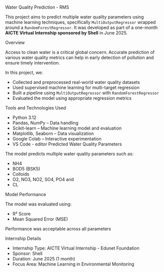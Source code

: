 Water Quality Prediction - RMS

This project aims to predict multiple water quality parameters using machine learning techniques, specifically `MultiOutputRegressor` wrapped around a `RandomForestRegressor`. It was developed as part of a one-month **AICTE Virtual Internship sponsored by Shell** in June 2025.

Overview

Access to clean water is a critical global concern. Accurate prediction of various water quality metrics can help in early detection of pollution and ensure timely intervention.

In this project, we:

- Collected and preprocessed real-world water quality datasets
- Used supervised machine learning for multi-target regression
- Built a pipeline using `MultiOutputRegressor` with `RandomForestRegressor`
- Evaluated the model using appropriate regression metrics

Tools and Technologies Used

- Python 3.12
- Pandas, NumPy – Data handling
- Scikit-learn – Machine learning model and evaluation
- Matplotlib, Seaborn – Data visualization
- Google Colab – Interactive experimentation
- VS Code - editor
Predicted Water Quality Parameters

The model predicts multiple water quality parameters such as:

- NH4
- BOD5 (BSK5)
- Colloids
- O2, NO3, NO2, SO4, PO4 and 
- CL

Model Performance

The model was evaluated using:

- R² Score
- Mean Squared Error (MSE)

Performance was acceptable across all parameters

Internship Details

- Internship Type: AICTE Virtual Internship - Edunet Foundation
- Sponsor: Shell  
- Duration: June 2025 (1 month)  
- Focus Area: Machine Learning in Environmental Monitoring  
